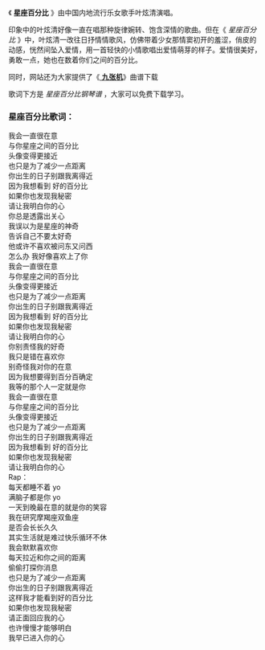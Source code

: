 

《 **星座百分比** 》由中国内地流行乐女歌手叶炫清演唱。

印象中的叶炫清好像一直在唱那种旋律婉转、饱含深情的歌曲。但在《 _星座百分比_
》中，叶炫清一改往日抒情情歌风，仿佛带着少女那情窦初开的羞涩，俏皮的动感，恍然间坠入爱情，用一首轻快的小情歌唱出爱情萌芽的样子。爱情很美好，勇敢一点，她也在数着你们之间的百分比。

同时，网站还为大家提供了《[ **九张机**](Music-8132-九张机-双世宠妃主题曲.html "九张机")》曲谱下载

歌词下方是 _星座百分比钢琴谱_ ，大家可以免费下载学习。

### 星座百分比歌词：

我会一直很在意  
与你星座之间的百分比  
头像变得更接近  
也只是为了减少一点距离  
你出生的日子别跟我离得近  
因为我想看到 好的百分比  
如果你也发现我秘密  
请让我明白你的心  
你总是透露出关心  
我误以为是星座的神奇  
告诉自己不要太好奇  
他或许不喜欢被问东又问西  
怎么办 我好像喜欢上了你  
我会一直很在意  
与你星座之间的百分比  
头像变得更接近  
也只是为了减少一点距离  
你出生的日子别跟我离得近  
因为我想看到 好的百分比  
如果你也发现我秘密  
请让我明白你的心  
你别责怪我的好奇  
我只是错在喜欢你  
别奇怪我对你的在意  
因为我想要得到百分百确定  
我等的那个人一定就是你  
我会一直很在意  
与你星座之间的百分比  
头像变得更接近  
也只是为了减少一点距离  
你出生的日子别跟我离得近  
因为我想看到 好的百分比  
如果你也发现我秘密  
请让我明白你的心  
Rap：  
每天都睡不着 yo  
满脑子都是你 yo  
一天到晚最在意的就是你的笑容  
我在研究摩羯座双鱼座  
是否会长长久久  
其实生活就是难过快乐循环不休  
我会默默喜欢你  
每天拉近和你之间的距离  
偷偷打探你消息  
也只是为了减少一点距离  
你出生的日子别跟我离得近  
这样我才能看到好的百分比  
如果你也发现我秘密  
请正面回应我的心  
也许慢慢才能够明白  
我早已进入你的心

